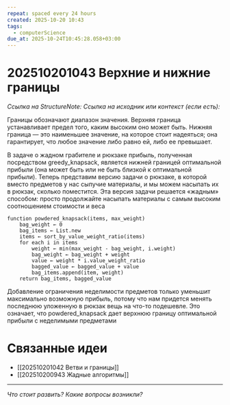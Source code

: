 ```yaml
---
repeat: spaced every 24 hours
created: 2025-10-20 10:43
tags:
  - computerScience
due_at: 2025-10-24T10:45:28.058+03:00
---
```

# 202510201043 Верхние и нижние границы

*Ссылка на StructureNote:*
*Ссылка на исходник или контекст (если есть):*

Границы обозначают диапазон значения. Верхняя граница устанавливает предел того, каким высоким оно может быть. Нижняя граница — это наименьшее значение, на которое стоит надеяться; она гарантирует, что любое значение либо равно ей, либо ее превышает.

В задаче о жадном грабителе и рюкзаке прибыль, полученная посредством greedy_knapsack, является нижней границей оптимальной прибыли (она может быть или не быть близкой к оптимальной прибыли). Теперь представим версию задачи о рюкзаке, в которой вместо предметов у нас сыпучие материалы, и мы можем насыпать их в рюкзак, сколько поместится. Эта версия задачи решается «жадным» способом: просто продолжайте насыпать материалы с самым высоким соотношением стоимости и веса

```
function powdered_knapsack(items, max_weight)
    bag_weight ← 0
    bag_items ← List.new
    items ← sort_by_value_weight_ratio(items)
    for each i in items
        weight ← min(max_weight - bag_weight, i.weight)
        bag_weight ← bag_weight + weight
        value ← weight * i.value_weight_ratio
        bagged_value ← bagged_value + value
        bag_items.append(item, weight)
    return bag_items, bagged_value
```

Добавление ограничения неделимости предметов только уменьшит максимально возможную прибыль, потому что нам придется менять последнюю уложенную в рюкзак вещь на что-то подешевле. Это означает, что powdered_knapsack дает верхнюю границу оптимальной прибыли с неделимыми предметами

# Связанные идеи

- [[202510201042 Ветви и границы]]
- [[202510200943 Жадные алгоритмы]]

---

*Что стоит развить? Какие вопросы возникли?*
